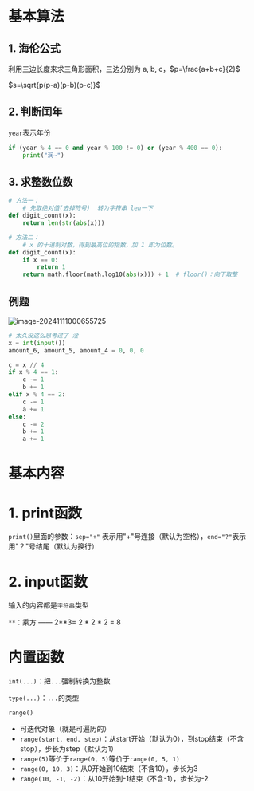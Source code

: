 # 基本算法
## 1. 海伦公式

利用三边长度来求三角形面积，三边分别为 a, b, c，$p=\frac{a+b+c}{2}$	

$s=\sqrt{p(p-a)(p-b)(p-c)}$

## 2. 判断闰年

`year`表示年份

```python
if (year % 4 == 0 and year % 100 != 0) or (year % 400 == 0):
    print("润~")
```

## 3. 求整数位数

```python
# 方法一：
	# 先取绝对值(去掉符号)  转为字符串 len一下 
def digit_count(x):
    return len(str(abs(x)))

# 方法二：
	# x 的十进制对数，得到最高位的指数，加 1 即为位数。
def digit_count(x):
    if x == 0:
        return 1
    return math.floor(math.log10(abs(x))) + 1  # floor()：向下取整
```

## 例题

![image-20241111000655725](http://cdn.jsdelivr.net/gh/Carolynhomes/images@main/img/study/vue_springboot202411110007458.png)

```python
# 太久没这么思考过了 淦
x = int(input())
amount_6, amount_5, amount_4 = 0, 0, 0

c = x // 4
if x % 4 == 1:
    c -= 1
    b += 1
elif x % 4 == 2:
    c -= 1
    a += 1
else:
    c -= 2
    b += 1
    a += 1
```
# 基本内容
# 1. print函数

`print()`里面的参数：`sep="+"` 表示用"+"号连接（默认为空格），`end="?"`表示用"？"号结尾（默认为换行）

# 2. input函数

输入的内容都是`字符串`类型

`**`：乘方 —— 2**3=  2 * 2 * 2 = 8

# 内置函数

`int(...)`：把`...`强制转换为整数

`type(...)`：`...`的类型

`range()`

- 可迭代对象（就是可遍历的）
- `range(start, end, step)`：从start开始（默认为0），到stop结束（不含stop），步长为step（默认为1）
- `range(5)`等价于`range(0, 5)`等价于`range(0, 5, 1)`
- `range(0, 10, 3)`：从0开始到10结束（不含10），步长为3
- `range(10, -1, -2)`：从10开始到-1结束（不含-1），步长为-2

